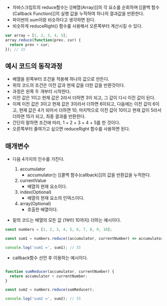 - 자바스크립트의 reduce함수는 [[배열(Array)]]의 각 요소를 순회하며 [[콜백 함수(Callback Function)]]의 실행 값을 누적하여 하나의 결과값을 반환한다.
- 파이썬의 sum이랑 비슷하다고 생각하면 된다.
- 비슷하게 reduceRight() 함수를 사용해서 오른쪽부터 계산시킬 수 있다.

```jsx
var array = [1, 2, 3, 4, 5];
array.reduce(function(prev, cur) {
  return prev + cur;
}); // 15
```

## 예시 코드의 동작과정

- 배열을 왼쪽부터 조건을 적용해 하나의 값으로 만든다.
- 위의 코드의 조건은 이전 값과 현재 값을 더한 값을 반환것이다.
- 과정은 왼쪽 두 개부터 시작한다.
- 이전 값은 1이고 현재 값은 2라서 더하면 3이 되고, 그 값이 다시 이전 값이 된다. 
- 이제 이전 값은 3이고 현재 값은 3이라서 더하면 6이되고, 다음에는 이전 값이 6이고, 현재 값은 4가 되어서 더하면 10, 마지막으로 이전 값이 10이고 현재 값이 5라서 더하면 15가 되고, 최종 결과를 반환한다.
- 간단히 말하면 조건에 따라, 1 + 2 + 3 + 4 + 5를 한 것이다. 
- 오른쪽부터 줄여가고 싶으면 reduceRight 함수를 사용하면 된다.

## 매개변수

- 다음 4가지의 인수를 가진다.
    1. accumulator 
		- accumulator는 [[콜백 함수(callback)]]의 값을 반환값을 누적한다.
    2. currentValue
	    - 배열의 현재 요소이다.
    3. index(Optional) 
	    - 배열의 현재 요소의 인덱스이다.
    1. array(Optional) 
	    - 호출한 배열이다.

- 밑의 코드는 배열의 모든 값 (1부터 10까지) 더하는 예시이다.

```js
const numbers = [1, 2, 3, 4, 5, 6, 7, 8, 9, 10];

const sum1 = numbers.reduce((accumulator, currentNumber) => accumulator + currentNumber);

console.log('sum1 =', sum1); // 55
```

- callback함수 선언 후 이용하는 예시이다.

```js

function sumReducer(accumulator, currentNumber) {
  return accumulator + currentNumber;
}

const sum2 = numbers.reduce(sumReducer);

console.log('sum2 =', sum2); // 55
```